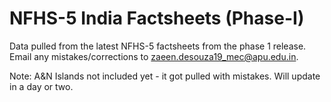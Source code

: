 # NFHS-5 India Factsheets (Phase-I)

Data pulled from the latest NFHS-5 factsheets from the phase 1 release. Email any mistakes/corrections to zaeen.desouza19_mec@apu.edu.in.

Note: A&N Islands not included yet - it got pulled with mistakes. Will update in a day or two.
